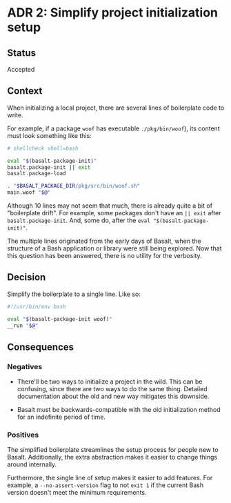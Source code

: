 # ADR 2: Simplify project initialization setup

## Status

Accepted

## Context

When initializing a local project, there are several lines of boilerplate code to write.

For example, if a package `woof` has executable `./pkg/bin/woof`), its content must look something like this:

```sh
# shellcheck shell=bash

eval "$(basalt-package-init)"
basalt.package-init || exit
basalt.package-load

. "$BASALT_PACKAGE_DIR/pkg/src/bin/woof.sh"
main.woof "$@"
```

Although 10 lines may not seem that much, there is already quite a bit of "boilerplate drift". For example, some packages don't have an `|| exit` after `basalt.package-init`. And, some do, after the `eval "$(basalt-package-init)"`.

The multiple lines originated from the early days of Basalt, when the structure of a Bash application or library were still being explored. Now that this question has been answered, there is no utility for the verbosity.

## Decision

Simplify the boilerplate to a single line. Like so:

```sh
#!/usr/bin/env bash

eval "$(basalt-package-init woof)"
__run "$@"
```

## Consequences

### Negatives

- There'll be two ways to initialize a project in the wild. This can be confusing, since there are two ways to do the same thing. Detailed documentation about the old and new way mitigates this downside.

- Basalt must be backwards-compatible with the old initialization method for an indefinite period of time.

### Positives

The simplified boilerplate streamlines the setup process for people new to Basalt. Additionally, the extra abstraction makes it easier to change things around internally.

Furthermore, the single line of setup makes it easier to add features. For example, a `--no-assert-version` flag to not `exit 1` if the current Bash version doesn't meet the minimum requirements.
